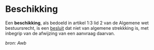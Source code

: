 # Beschikking

Een **beschikking**, als bedoeld in artikel 1:3 lid 2 van de Algemene wet
bestuursrecht, is een [besluit](#begrip-besluit) dat niet van algemene strekkking is, met
inbegrip van de afwijzing van een aanvraag daarvan.

*bron: Awb*

